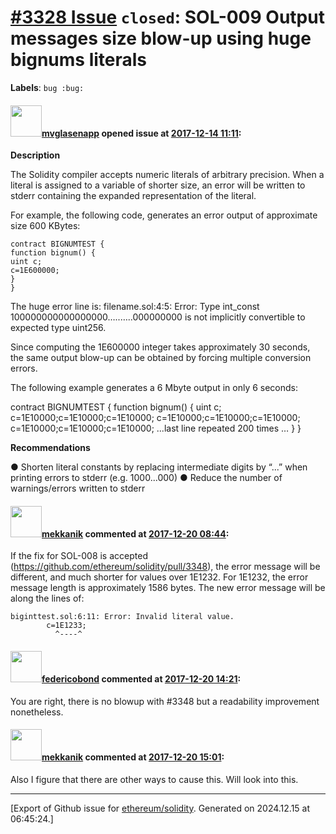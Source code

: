 # [\#3328 Issue](https://github.com/ethereum/solidity/issues/3328) `closed`: SOL-009 Output messages size blow-up using huge bignums literals
**Labels**: `bug :bug:`


#### <img src="https://avatars.githubusercontent.com/u/32960326?v=4" width="50">[mvglasenapp](https://github.com/mvglasenapp) opened issue at [2017-12-14 11:11](https://github.com/ethereum/solidity/issues/3328):

**Description**

The Solidity compiler accepts numeric literals of arbitrary precision. When a literal is assigned to a variable of shorter size, an error will be written to stderr containing the expanded representation of the literal.

For example, the following code, generates an error output of approximate size 600 KBytes:

```
contract BIGNUMTEST {
function bignum() {
uint c;
c=1E600000;
}
}
```

The huge error line is:
filename.sol:4:5: Error: Type int_const 100000000000000000…..…..000000000
is not implicitly convertible to expected type uint256.

Since computing the 1E600000 integer takes approximately 30 seconds, the same output blow-up can be obtained by forcing multiple conversion errors.

The following example generates a 6 Mbyte output in only 6 seconds:

contract BIGNUMTEST {
function bignum() {
uint c;
c=1E10000;c=1E10000;c=1E10000;
c=1E10000;c=1E10000;c=1E10000;
c=1E10000;c=1E10000;c=1E10000;
...last line repeated 200 times …
}
}

**Recommendations**

● Shorten literal constants by replacing intermediate digits by “...” when printing errors to
stderr (e.g. 1000...000)
● Reduce the number of warnings/errors written to stderr

#### <img src="https://avatars.githubusercontent.com/u/34647969?u=8010556f2c94fd684808f39d92a11ca73659112c&v=4" width="50">[mekkanik](https://github.com/mekkanik) commented at [2017-12-20 08:44](https://github.com/ethereum/solidity/issues/3328#issuecomment-353000916):

If the fix for SOL-008 is accepted (https://github.com/ethereum/solidity/pull/3348), the error message will be different, and much shorter for values over 1E1232. For 1E1232, the error message length is approximately 1586 bytes. The new error message will be along the lines of:

```
biginttest.sol:6:11: Error: Invalid literal value.
        c=1E1233;
          ^----^
```

#### <img src="https://avatars.githubusercontent.com/u/138426?u=3117125771b06e3aa8da468c8f41e4038d717974&v=4" width="50">[federicobond](https://github.com/federicobond) commented at [2017-12-20 14:21](https://github.com/ethereum/solidity/issues/3328#issuecomment-353075451):

You are right, there is no blowup with #3348 but a readability improvement nonetheless.

#### <img src="https://avatars.githubusercontent.com/u/34647969?u=8010556f2c94fd684808f39d92a11ca73659112c&v=4" width="50">[mekkanik](https://github.com/mekkanik) commented at [2017-12-20 15:01](https://github.com/ethereum/solidity/issues/3328#issuecomment-353086024):

Also I figure that there are other ways to cause this. Will look into this.


-------------------------------------------------------------------------------



[Export of Github issue for [ethereum/solidity](https://github.com/ethereum/solidity). Generated on 2024.12.15 at 06:45:24.]
